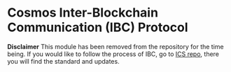 # Cosmos Inter-Blockchain Communication (IBC) Protocol

__Disclaimer__ This module has been removed from the repository for the time being. If you would like to follow the process of IBC, go to [ICS repo](https://github.com/evdatsion/ics), there you will find the standard and updates.